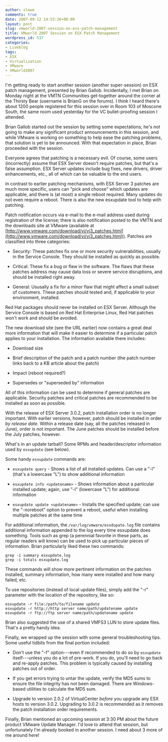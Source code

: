 ```yaml
---
author: slowe
comments: true
date: 2007-09-12 14:53:26+00:00
layout: post
slug: vmworld-2007-session-on-esx-patch-management
title: VMworld 2007 Session on ESX Patch Management
wordpress_id: 537
categories:
- Liveblog
tags:
- ESX
- Virtualization
- VMware
- VMworld2007
---
```


I'm getting ready to start another session (another super-session) on ESX patch management, presented by Brian Gallob. Incidentally, I met Brian on Monday night at the VMTN Communities get-together around the corner at the Thirsty Bear (username is BrianG on the forums). I think I heard there's about 1200 people registered for this session over in Room 103 of Moscone South, the same room used yesterday for the VC bullet-proofing session I attended.

Brian Gallob started out the session by setting some expectations; he's not going to make any significant product announcements in this session, and while VMware is working on something to help ease the patching problems, that solution is yet to be announced. With that expectation in place, Brian proceeded with the session.

Everyone agrees that patching is a necessary evil. Of course, some users (incorrectly) assume that ESX Server doesn't require patches, but that's a false assumption. ESX Server updates include bug fixes, new drivers, driver enhancements, etc., all of which can be valuable to the end users.

In contrast to earlier patching mechanisms, with ESX Server 3 patches are much more specific, users can "pick and choose" which updates are applicable, and there is (at most) a single reboot required. Many updates do not even require a reboot. There is also the new esxupdate tool to help with patching.

Patch notification occurs via e-mail to the e-mail address used during registration of the license; there is also notification posted to the VMTN and the downloads site at VMware (available at [http://www.vmware.com/download/vi/vi3_patches.html](http://www.vmware.com/download/vi/vi3_patches.html)). Patches are classified into three categories:

* Security: These patches fix one or more security vulnerabilities, usually in the Service Console. They should be installed as quickly as possible.

* Critical: These fix a bug or flaw in the software. The flaws that these patches address may cause data loss or severe service disruptions, and should be installed right away.

* General: Ususally a fix for a minor flaw that might affect a small subset of customers. These patches should tested and, if applicable to your environment, installed.

Red Hat packages should never be installed on ESX Server. Although the Service Console is based on Red Hat Enterprise Linux, Red Hat patches won't work and should be avoided.

The new download site (see the URL earlier) now contains a great deal more information that will make it easier to determine if a particular patch applies to your installation. The information available there includes:

* Download size

* Brief description of the patch and a patch number (the patch number links back to a KB article about the patch)

* Impact (reboot required?)

* Supersedes or "superseded by" information

All of this information can be used to determine if general patches are applicable. Security patches and critical patches are recommended to be installed as soon as possible.

With the release of ESX Server 3.0.2, patch installation order is no longer important. With earlier versions, however, patch should be installed in order _by release date_. Within a release date (say, all the patches released in June), order is not important. The June patches should be installed before the July patches, however.

What's in an update tarball? Some RPMs and header/descriptor information used by `esxupdate` (see below).

Some handy `esxupdate` commands are:

* `esxupdate query` - Shows a list of all installed updates. Can use a "-l" (that's a lowercase "L") to show additional information

* `esxupdate info <updatename>` - Shows information about a particular installed update; again, use "-l" (lowercase "L") for additional information

* `esxupdate update <updatename>` - Installs the specified update; can use the "-noreboot" option to prevent a reboot, useful when installing multiple patches at the same time

For additional information, the `/var/log/vmware/esxdupate.log` file contains additional information appended to the log every time esxupdate does something. Tools such as grep (a perennial favorite in these parts, as regular readers will know) can be used to pick up particular pieces of information. Brian particularly liked these two commands:
    
    grep -i summary esxupdate.log  
    grep -i totals esxupdate.log

These commands will show more pertinent information on the patches installed, summary information, how many were installed and how many failed, etc.

To use repositories (instead of local update files), simply add the "-r" parameter with the location of the repository, like so:
    
    esxupdate -r file:/path/to/filename update  
    esxupdate -r http://http server name/path/updatename update  
    esxupdate -r ftp://ftp server name/path/updatename update

Brian also suggested the use of a shared VMFS3 LUN to store update files. That's a pretty handy idea.

Finally, we wrapped up the session with some general troubleshooting tips. Some useful tidbits from the final portion included:

* Don't use the "-f" option---even if recommended to do so by `esxupdate` itself---unless you do a lot of pre-work. If you do, you'll need to go back and re-apply patches. This problem is typically caused by installing patches out of order.

* If you get errors trying to untar the update, verify the MD5 sums to ensure the file integrity has not been damaged. There are Windows-based utilities to calculate the MD5 sum.

* Upgrade to version 2.0.2 of VirtualCenter _before_ you upgrade any ESX hosts to version 3.0.2. Upgrading to 3.0.2 is recommended as it removes the patch installation order requirements.

Finally, Brian mentioned an upcoming session at 3:30 PM about the future product VMware Update Manager. I'd love to attend that session, but unfortunately I'm already booked in another session. I need about 3 more of me around here!
